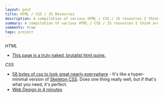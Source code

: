 ```yaml
---
layout: post
title: HTML / CSS / JS Resources
description: A compilation of various HTML / CSS / JS resources I think are rad, compelling, or helpful.
summary: A compilation of various HTML / CSS / JS resources I think are rad, compelling, or helpful.
comments: true
tags: project
---
```


*HTML*

* [This page is a truly naked, brutalist html quine.](https://secretgeek.github.io/html_wysiwyg/html.html)

*CSS*

* [58 bytes of css to look great nearly everywhere](https://jrl.ninja/etc/1/) - It's like a hyper-minimal version of [Skeleton CSS](http://getskeleton.com/). Does one thing really well, but if that's what you need, it's perfect.
* [Web Design in 4 minutes](https://jgthms.com/web-design-in-4-minutes/)


<!-- - _202XXXXX: Update format_ -->
